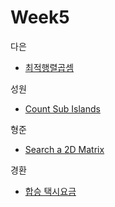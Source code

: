 # Week5

다은
- [최적행렬곱셈](https://school.programmers.co.kr/learn/courses/30/lessons/12942)

성원
- [Count Sub Islands](https://leetcode.com/problems/count-sub-islands/)

형준
- [Search a 2D Matrix](https://leetcode.com/problems/search-a-2d-matrix/)

경환
- [합승 택시요금](https://school.programmers.co.kr/learn/courses/30/lessons/72413/)
